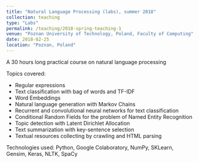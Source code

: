 ```yaml
---
title: "Natural Language Processing (labs), summer 2018"
collection: teaching
type: "Labs"
permalink: /teaching/2018-spring-teaching-1
venue: "Poznan University of Technology, Poland, Faculty of Computing"
date: 2018-02-25
location: "Poznan, Poland"
---
```

A 30 hours long practical course on natural language processing

Topics covered:
* Regular expressions
* Text classification with bag of words and TF-IDF
* Word Embeddings
* Natural language generation with Markov Chains
* Recurrent and convolutional neural networks for text classification
* Conditional Random Fields for the problem of Named Entity Recognition
* Topic detection with Latent Dirichlet Allocation
* Text summarization with key-sentence selection
* Textual resources collecting by crawling and HTML parsing

Technologies used:
Python, Google Colaboratory, NumPy, SKLearn, Gensim, Keras, NLTK, SpaCy
